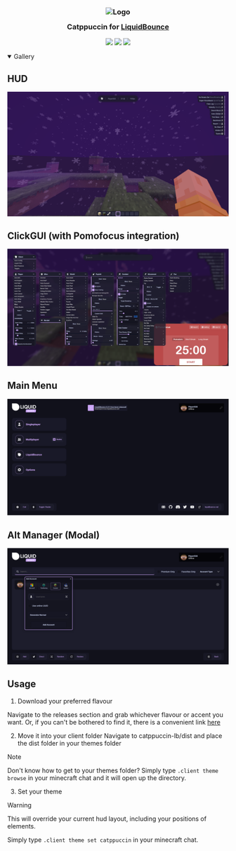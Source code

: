 <h3 align="center">
	<img src="https://raw.githubusercontent.com/catppuccin/catppuccin/main/assets/logos/exports/1544x1544_circle.png" width="100" alt="Logo"/><br/>
	<img src="https://raw.githubusercontent.com/catppuccin/catppuccin/main/assets/misc/transparent.png" height="30" width="0px"/>
	Catppuccin for <a href="https://liquidbounce.net/">LiquidBounce</a>
	<img src="https://raw.githubusercontent.com/catppuccin/catppuccin/main/assets/misc/transparent.png" height="30" width="0px"/>
</h3>

<p align="center">
    <a href="https://github.com/liquidsquid1/catppuccin-lb/stargazers"><img src="https://img.shields.io/github/stars/liquidsquid1/catppuccin-lb?colorA=363a4f&colorB=b7bdf8&style=for-the-badge"></a>
    <a href="https://github.com/liquidsquid1/catppuccin-lb/issues"><img src="https://img.shields.io/github/issues/liquidsquid1/catppuccin-lb?colorA=363a4f&colorB=f5a97f&style=for-the-badge"></a>
    <a href="https://github.com/liquidsquid1/catppuccin-lb/contributors"><img src="https://img.shields.io/github/contributors/liquidsquid1/catppuccin-lb?colorA=363a4f&colorB=a6da95&style=for-the-badge"></a>
</p>

<details open>
  <summary>Gallery</summary>
  
  ## HUD
  ![](.github/assets/img/hud.png)
  ## ClickGUI (with Pomofocus integration)
  ![](.github/assets/img/clickgui.png)
  ## Main Menu
  ![](.github/assets/img/menu.png)
  ## Alt Manager (Modal)
  ![](.github/assets/img/alt-manager.png)
</details>

## Usage

1. Download your preferred flavour

Navigate to the releases section and grab whichever flavour or accent you want. Or, if you can't be bothered to find it, there is a convenient link [here](https://github.com/liquidsquid1/catppuccin-lb/releases/tag/latest)

2. Move it into your client folder
Navigate to catppuccin-lb/dist and place the dist folder in your themes folder
> [!NOTE]
> Don't know how to get to your themes folder? Simply type `.client theme browse` in your minecraft chat and it will open up the directory.

3. Set your theme
> [!WARNING]
> This will override your current hud layout, including your positions of elements.

Simply type `.client theme set catppuccin` in your minecraft chat.
